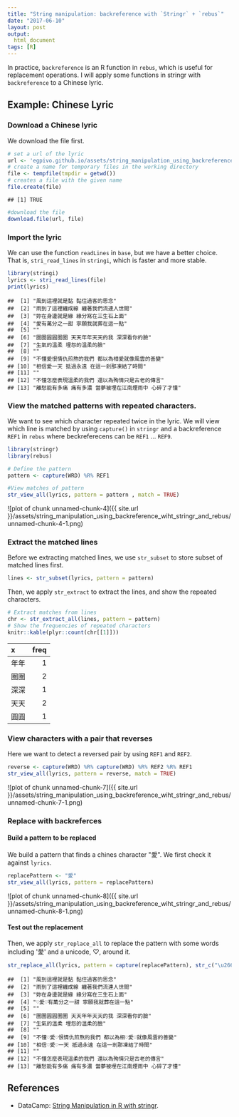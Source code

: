 ```yaml
---
title: "String manipulation: backreference with `Stringr` + `rebus`"
date: "2017-06-10"
layout: post
output:
  html_document
tags: [R]
---
```




In practice, `backreference` is an R function in `rebus`, which is useful for replacement operations. I will apply some functions in stringr with `backreference` to a Chinese lyric. 

## Example: Chinese Lyric

### Download a Chinese lyric
We download the file first.

~~~r
# set a url of the lyric
url <- 'egpivo.github.io/assets/string_manipulation_using_backreference_wiht_stringr_and_rebus/lyrics'
# create a name for temporary files in the working directory
file <- tempfile(tmpdir = getwd()) 
# creates a file with the given name
file.create(file)
~~~

~~~
## [1] TRUE
~~~

~~~r
#download the file
download.file(url, file)
~~~

### Import the lyric

We can use the function `readLines` in `base`, but we have a better choice. That is, `stri_read_lines` in `stringi`, which is faster and
more stable.


~~~r
library(stringi)
lyrics <- stri_read_lines(file)
print(lyrics)
~~~

~~~
##  [1] "風到這裡就是黏 黏住過客的思念"                        
##  [2] "雨到了這裡纏成線 纏著我們流連人世間"                  
##  [3] "妳在身邊就是緣 緣分寫在三生石上面"                    
##  [4] "愛有萬分之一甜 寧願我就葬在這一點"                    
##  [5] ""                                                     
##  [6] "圈圈圓圓圈圈 天天年年天天的我 深深看你的臉"           
##  [7] "生氣的溫柔 埋怨的溫柔的臉"                            
##  [8] ""                                                     
##  [9] "不懂愛恨情仇煎熬的我們 都以為相愛就像風雲的善變"      
## [10] "相信愛一天 抵過永遠 在這一剎那凍結了時間"             
## [11] ""                                                     
## [12] "不懂怎麼表現溫柔的我們 還以為殉情只是古老的傳言"      
## [13] "離愁能有多痛 痛有多濃 當夢被埋在江南煙雨中 心碎了才懂"
~~~


### View the matched patterns with repeated characters.

We want to see which character repeated twice in the lyric. We will view which line is matched by using `capture()` in `stringr` and a backreference `REF1` in `rebus` where beckreferecens can be `REF1` $\dots$ `REF9`.



~~~r
library(stringr)
library(rebus)

# Define the pattern
pattern <- capture(WRD) %R% REF1

#View matches of pattern
str_view_all(lyrics, pattern = pattern , match = TRUE)
~~~

![plot of chunk unnamed-chunk-4]({{ site.url }}/assets/string_manipulation_using_backreference_wiht_stringr_and_rebus/unnamed-chunk-4-1.png)

### Extract the matched lines
Before we extracting matched lines,  we use `str_subset` to store subset of matched lines first. 


~~~r
lines <- str_subset(lyrics, pattern = pattern)
~~~
Then, we apply `str_extract` to extract the lines, and show the repeated characters.

~~~r
# Extract matches from lines
chr <- str_extract_all(lines, pattern = pattern)
# Show the frequencies of repeated characters
knitr::kable(plyr::count(chr[[1]]))
~~~



|x    | freq|
|:----|----:|
|年年 |    1|
|圈圈 |    2|
|深深 |    1|
|天天 |    2|
|圓圓 |    1|

### View characters with a pair that reverses
Here we want to detect a reversed pair by using `REF1` and `REF2`.

~~~r
reverse <- capture(WRD) %R% capture(WRD) %R% REF2 %R% REF1
str_view_all(lyrics, pattern = reverse, match = TRUE)
~~~

![plot of chunk unnamed-chunk-7]({{ site.url }}/assets/string_manipulation_using_backreference_wiht_stringr_and_rebus/unnamed-chunk-7-1.png)

### Replace with backreferces
#### Build a pattern to be replaced
We build a pattern that finds a chines character "愛". We first check it against `lyrics`. 

~~~r
replacePattern <- "愛"
str_view_all(lyrics, pattern = replacePattern)
~~~

![plot of chunk unnamed-chunk-8]({{ site.url }}/assets/string_manipulation_using_backreference_wiht_stringr_and_rebus/unnamed-chunk-8-1.png)

#### Test out the replacement 
Then, we apply `str_replace_all` to replace the pattern with some words including '愛' and a unicode, ♡, around it. 


~~~r
str_replace_all(lyrics, pattern = capture(replacePattern), str_c("\u2661", REF1, "\u2661", sep = ""))
~~~

~~~
##  [1] "風到這裡就是黏 黏住過客的思念"                        
##  [2] "雨到了這裡纏成線 纏著我們流連人世間"                  
##  [3] "妳在身邊就是緣 緣分寫在三生石上面"                    
##  [4] "♡愛♡有萬分之一甜 寧願我就葬在這一點"                  
##  [5] ""                                                     
##  [6] "圈圈圓圓圈圈 天天年年天天的我 深深看你的臉"           
##  [7] "生氣的溫柔 埋怨的溫柔的臉"                            
##  [8] ""                                                     
##  [9] "不懂♡愛♡恨情仇煎熬的我們 都以為相♡愛♡就像風雲的善變"  
## [10] "相信♡愛♡一天 抵過永遠 在這一剎那凍結了時間"           
## [11] ""                                                     
## [12] "不懂怎麼表現溫柔的我們 還以為殉情只是古老的傳言"      
## [13] "離愁能有多痛 痛有多濃 當夢被埋在江南煙雨中 心碎了才懂"
~~~

## References
* DataCamp: [String Manipulation in R with stringr](https://www.datacamp.com/courses/string-manipulation-in-r-with-stringr).
